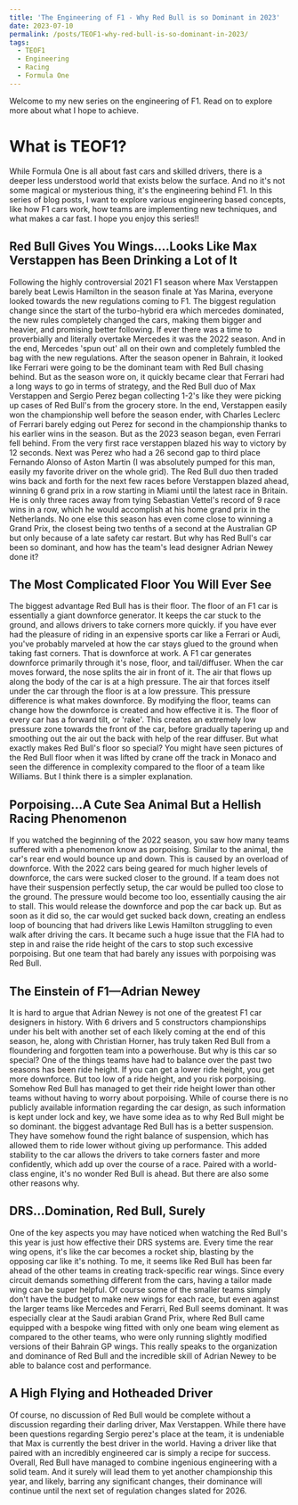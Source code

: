 ```yaml
---
title: 'The Engineering of F1 - Why Red Bull is so Dominant in 2023'
date: 2023-07-10
permalink: /posts/TEOF1-why-red-bull-is-so-dominant-in-2023/
tags:
  - TEOF1
  - Engineering
  - Racing
  - Formula One
---
```


Welcome to my new series on the engineering of F1. Read on to explore more about what I hope to achieve.

What is TEOF1?
======
While Formula One is all about fast cars and skilled drivers, there is a deeper less understood world that exists below the surface. And no it's not some magical or mysterious thing, it's the engineering behind F1. In this series of blog posts, I want to explore various engineering based concepts, like how F1 cars work, how teams are implementing new techniques, and what makes a car fast. I hope you enjoy this series!!

Red Bull Gives You Wings....Looks Like Max Verstappen has Been Drinking a Lot of It
------
Following the highly controversial 2021 F1 season where Max Verstappen barely beat Lewis Hamilton in the season finale at Yas Marina, everyone looked towards the new regulations coming to F1. The biggest regulation change since the start of the turbo-hybrid era which mercedes dominated, the new rules completely changed the cars, making them bigger and heavier, and promising better following. If ever there was a time to proverbially and literally overtake Mercedes it was the 2022 season. And in the end, Mercedes 'spun out' all on their own and completely fumbled the bag with the new regulations. After the season opener in Bahrain, it looked like Ferrari were going to be the dominant team with Red Bull chasing behind. But as the season wore on, it quickly became clear that Ferrari had a long ways to go in terms of strategy, and the Red Bull duo of Max Verstappen and Sergio Perez began collecting 1-2's like they were picking up cases of Red Bull's from the grocery store. In the end, Verstappen easily won the championship well before the season ender, with Charles Leclerc of Ferrari barely edging out Perez for second in the championship thanks to his earlier wins in the season. But as the 2023 season began, even Ferrari fell behind. From the very first race verstappen blazed his way to victory by 12 seconds. Next was Perez who had a 26 second gap to third place Fernando Alonso of Aston Martin (I was absolutely pumped for this man, easily my favorite driver on the whole grid). The Red Bull duo then traded wins back and forth for the next few races before Verstappen blazed ahead, winning 6 grand prix in a row starting in Miami until the latest race in Britain. He is only three races away from tying Sebastian Vettel's record of 9 race wins in a row, which he would accomplish at his home grand prix in the Netherlands. No one else this season has even come close to winning a Grand Prix, the closest being two tenths of a second at the Australian GP but only because of a late safety car restart. But why has Red Bull's car been so dominant, and how has the team's lead designer Adrian Newey done it?

The Most Complicated Floor You Will Ever See
----
The biggest advantage Red Bull has is their floor. The floor of an F1 car is essentially a giant downforce generator. It keeps the car stuck to the ground, and allows drivers to take corners more quickly. if you have ever had the pleasure of riding in an expensive sports car like a Ferrari or Audi, you've probably marveled at how the car stays glued to the ground when taking fast corners. That is downforce at work. A F1 car generates downforce primarily through it's nose, floor, and tail/diffuser. When the car moves forward, the nose splits the air in front of it. The air that flows up along the body of the car is at a high pressure. The air that forces itself under the car through the floor is at a low pressure. This pressure difference is what makes downforce. By modifying the floor, teams can change how the downforce is created and how effective it is. The floor of every car has a forward tilt, or 'rake'. This creates an extremely low pressure zone towards the front of the car, before gradually tapering up and smoothing out the air out the back with help of the rear diffuser. But what exactly makes Red Bull's floor so special? You might have seen pictures of the Red Bull floor when it was lifted by crane off the track in Monaco and seen the difference in complexity compared to the floor of a team like Williams. But I think there is a simpler explanation.

Porpoising...A Cute Sea Animal But a Hellish Racing Phenomenon
----
If you watched the beginning of the 2022 season, you saw how many teams suffered with a phenomenon know as porpoising. Similar to the animal, the car's rear end would bounce up and down. This is caused by an overload of downforce. With the 2022 cars being geared for much higher levels of downforce, the cars were sucked closer to the ground. If a team does not have their suspension perfectly setup, the car would be pulled too close to the ground. The pressure would become too loo, essentially causing the air to stall. This would release the downforce and pop the car back up. But as soon as it did so, the car would get sucked back down, creating an endless loop of bouncing that had drivers like Lewis Hamilton struggling to even walk after driving the cars. It became such a huge issue that the FIA had to step in and raise the ride height of the cars to stop such excessive porpoising. But one team that had barely any issues with porpoising was Red Bull. 

The Einstein of F1—Adrian Newey
---
It is hard to argue that Adrian Newey is not one of the greatest F1 car designers in history. With 6 drivers and 5 constructors championships under his belt with another set of each likely coming at the end of this season, he, along with Christian Horner, has truly taken Red Bull from a floundering and forgotten team into a powerhouse. But why is this car so special? One of the things teams have had to balance over the past two seasons has been ride height. If you can get a lower ride height, you get more downforce. But too low of a ride height, and you risk porpoising. Somehow Red Bull has managed to get their ride height lower than other teams without having to worry about porpoising. While of course there is no publicly available information regarding the car design, as such information is kept under lock and key, we have some idea as to why Red Bull might be so dominant. the biggest advantage Red Bull has is a better suspension. They have somehow found the right balance of suspension, which has allowed them to ride lower without giving up performance. This added stability to the car allows the drivers to take corners faster and more confidently, which add up over the course of a race. Paired with a world-class engine, it's no wonder Red Bull is ahead. But there are also some other reasons why.

DRS...Domination, Red Bull, Surely
----
One of the key aspects you may have noticed when watching the Red Bull's this year is just how effective their DRS systems are. Every time the rear wing opens, it's like the car becomes a rocket ship, blasting by the opposing car like it's nothing. To me, it seems like Red Bull has been far ahead of the other teams in creating track-specific rear wings. Since every circuit demands something different from the cars, having a tailor made wing can be super helpful. Of course some of the smaller teams simply don't have the budget to make new wings for each race, but even against the larger teams like Mercedes and Ferarri, Red Bull seems dominant. It was especially clear at the Saudi arabian Grand Prix, where Red Bull came equipped with a bespoke wing fitted with only one beam wing element as compared to the other teams, who were only running slightly modified versions of their Bahrain GP wings. This really speaks to the organization and dominance of Red Bull and the incredible skill of Adrian Newey to be able to balance cost and performance.

A High Flying and Hotheaded Driver
---
Of course, no discussion of Red Bull would be complete without a discussion regarding their darling driver, Max Verstappen. While there have been questions regarding Sergio perez's place at the team, it is undeniable that Max is currently the best driver in the world. Having a driver like that paired with an incredibly engineered car is simply a recipe for success. Overall, Red Bull have managed to combine ingenious engineering with a solid team. And it surely will lead them to yet another championship this year, and likely, barring any significant changes, their dominance will continue until the next set of regulation changes slated for 2026.